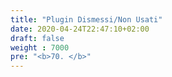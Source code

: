 ```yaml
---
title: "Plugin Dismessi/Non Usati"
date: 2020-04-24T22:47:10+02:00
draft: false
weight : 7000
pre: "<b>70. </b>"
---
```



